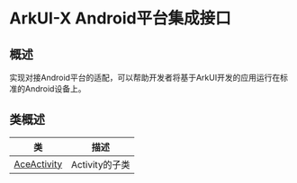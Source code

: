 # ArkUI-X Android平台集成接口

## 概述

实现对接Android平台的适配，可以帮助开发者将基于ArkUI开发的应用运行在标准的Android设备上。

## 类概述

| 类    | 描述               |
| ----------- | ---------------------------------- |
| [AceActivity](AceActivity.md) | Activity的子类 |